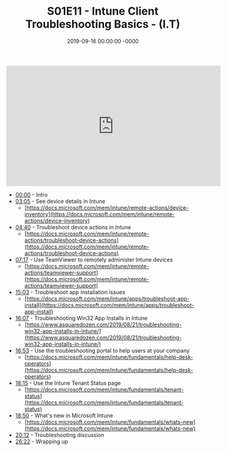 ﻿---
layout: post
title: "S01E11 - Intune Client Troubleshooting Basics - (I.T)"
date: 2019-09-16 00:00:00 -0000
categories:
---

<iframe loading="lazy" width="560" height="315" src="https://www.youtube.com/embed/hozy4KbjcAw" title="YouTube video player" frameborder="0" allow="accelerometer; autoplay; clipboard-write; encrypted-media; gyroscope; picture-in-picture" allowfullscreen></iframe>

- [00:00](https://www.youtube.com/watch?v=hozy4KbjcAw&t=0s) - Intro
- [03:05](https://www.youtube.com/watch?v=hozy4KbjcAw&t=185s) - See device details in Intune
   - [https://docs.microsoft.com/mem/intune/remote-actions/device-inventory](https://docs.microsoft.com/mem/intune/remote-actions/device-inventory)
- [04:40](https://www.youtube.com/watch?v=hozy4KbjcAw&t=280s) - Troubleshoot device actions in Intune
   - [https://docs.microsoft.com/mem/intune/remote-actions/troubleshoot-device-actions](https://docs.microsoft.com/mem/intune/remote-actions/troubleshoot-device-actions)
- [07:17](https://www.youtube.com/watch?v=hozy4KbjcAw&t=437s) - Use TeamViewer to remotely administer Intune devices
   - [https://docs.microsoft.com/mem/intune/remote-actions/teamviewer-support](https://docs.microsoft.com/mem/intune/remote-actions/teamviewer-support)
- [15:03](https://www.youtube.com/watch?v=hozy4KbjcAw&t=903s) - Troubleshoot app installation issues
   - [https://docs.microsoft.com/mem/intune/apps/troubleshoot-app-install](https://docs.microsoft.com/mem/intune/apps/troubleshoot-app-install)
- [16:07](https://www.youtube.com/watch?v=hozy4KbjcAw&t=967s) - Troubleshooting Win32 App Installs in Intune
   - [https://www.asquaredozen.com/2019/08/21/troubleshooting-win32-app-installs-in-intune/](https://www.asquaredozen.com/2019/08/21/troubleshooting-win32-app-installs-in-intune/)
- [16:53](https://www.youtube.com/watch?v=hozy4KbjcAw&t=1013s) - Use the troubleshooting portal to help users at your company
   - [https://docs.microsoft.com/mem/intune/fundamentals/help-desk-operators](https://docs.microsoft.com/mem/intune/fundamentals/help-desk-operators)
- [18:15](https://www.youtube.com/watch?v=hozy4KbjcAw&t=1095s) - Use the Intune Tenant Status page
   - [https://docs.microsoft.com/mem/intune/fundamentals/tenant-status](https://docs.microsoft.com/mem/intune/fundamentals/tenant-status)
- [18:50](https://www.youtube.com/watch?v=hozy4KbjcAw&t=1130s) - What's new in Microsoft Intune
   - [https://docs.microsoft.com/mem/intune/fundamentals/whats-new](https://docs.microsoft.com/mem/intune/fundamentals/whats-new)
- [20:12](https://www.youtube.com/watch?v=hozy4KbjcAw&t=1212s) - Troubleshooting discussion
- [26:22](https://www.youtube.com/watch?v=hozy4KbjcAw&t=1582s) - Wrapping up

